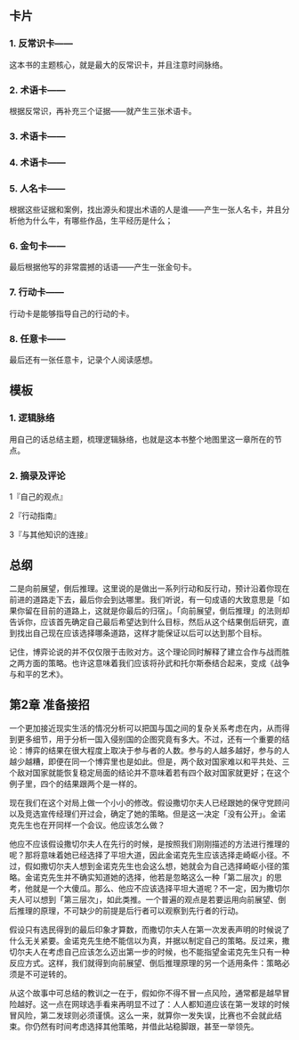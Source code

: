 ## 卡片

### 1. 反常识卡——

这本书的主题核心，就是最大的反常识卡，并且注意时间脉络。

### 2. 术语卡——

根据反常识，再补充三个证据——就产生三张术语卡。

### 3. 术语卡——

### 4. 术语卡——

### 5. 人名卡——

根据这些证据和案例，找出源头和提出术语的人是谁——产生一张人名卡，并且分析他为什么牛，有哪些作品，生平经历是什么；

### 6. 金句卡——

最后根据他写的非常震撼的话语——产生一张金句卡。

### 7. 行动卡——

行动卡是能够指导自己的行动的卡。

### 8. 任意卡——

最后还有一张任意卡，记录个人阅读感想。

## 模板

### 1. 逻辑脉络

用自己的话总结主题，梳理逻辑脉络，也就是这本书整个地图里这一章所在的节点。

### 2. 摘录及评论

1『自己的观点』

2『行动指南』

3『与其他知识的连接』

## 总纲

二是向前展望，倒后推理。这里说的是做出一系列行动和反行动，预计沿着你现在前进的道路走下去，最后你会到达哪里。我们听说，有一句成语的大致意思是「如果你留在目前的道路上，这就是你最后的归宿」。「向前展望，倒后推理」的法则却告诉你，应该首先确定自己最后希望达到什么目标，然后从这个结果倒后研究，直到找出自己现在应该选择哪条道路，这样才能保证以后可以达到那个目标。

记住，博弈论说的并不仅仅限于击败对方。这个理论同时解释了建立合作与战而胜之两方面的策略。也许这意味着我们应该将孙武和托尔斯泰结合起来，变成《战争与和平的艺术》。

## 第2章 准备接招

一个更加接近现实生活的情况分析可以把国与国之间的复杂关系考虑在内，从而得到更多细节，用于分析一国入侵别国的企图究竟有多大。不过，还有一个重要的结论：博弈的结果在很大程度上取决于参与者的人数。参与的人越多越好，参与的人越少越糟，即便在同一个博弈里也是如此。但是，两个敌对国家难以和平共处、三个敌对国家就能恢复稳定局面的结论并不意味着若有四个敌对国家就更好；在这个例子里，四个的结果跟两个是一样的。

现在我们在这个对局上做一个小小的修改。假设撒切尔夫人已经跟她的保守党顾问以及竞选宣传经理们开过会，确定了她的策略。但是这一决定「没有公开」。金诺克先生也在开同样一个会议。他应该怎么做？

他应不应该假设撒切尔夫人在先行的时候，是按照我们刚刚描述的方法进行推理的呢？那将意味着她已经选择了平坦大道，因此金诺克先生应该选择走崎岖小径。不过，假如撒切尔夫人想到金诺克先生也会这么想，她就会为自己选择崎岖小径的策略。金诺克先生并不确实知道她的选择，他若是忽略这么一种「第二层次」的思考，他就是一个大傻瓜。那么、他应不应该选择平坦大道呢？不一定，因为撒切尔夫人可以想到「第三层次」，如此类推。一个普遍的观点是若要运用向前展望、倒后推理的原理，不可缺少的前提是后行者可以观察到先行者的行动。

假设只有选民得到的最后印象才算数，而撒切尔夫人在第一次发表声明的时候说了什么无关紧要。金诺克先生绝不能信以为真，并据以制定自己的策略。反过来，撒切尔夫人在考虑自己应该怎么迈出第一步的时候，也不能指望金诺克先生只有一种反应方式。这样，我们就得到向前展望、倒后推理原理的另一个适用条件：策略必须是不可逆转的。

从这个故事中可总结的教训之一在于，假如你不得不冒一点风险，通常都是越早冒险越好。这一点在网球选手看来再明显不过了：人人都知道应该在第一发球的时候冒风险，第二发球则必须谨慎。这么一来，就算你一发失误，比赛也不会就此结束。你仍然有时间考虑选择其他策略，并借此站稳脚跟，甚至一举领先。

